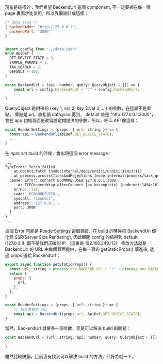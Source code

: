 現象是這樣的：我們希望 BackendUrl 這個 component, 不一定要綁在每一個 page 裏面才能使用，所以界面設計成這樣：
```js
/* data.json */
{ backendAddr: "http:/127.0.0.1",
  backendPort: "3000"
}
```
```js

import config from "../data.json"
enum ApiDef {
  GET_DEVICE_STATE = 0,
  SAMPLE_PARAMS = 1,
  TAG_SEARCH = 2,
  DEFAULT = 100,
}

const BackendUrl = (api: number, query: QueryObject = {}) => {
	const url = config.backendAddr + ":" + config.backendPort;
	...
}
```
QueryObject 是附帶的 {key_1, val_2, key_2:val_2,... } 的參數，在這裏不是重點。
重點是 url，直接讀 data.json 得到， default 值是 "http:127.0.0.1:3000"，
會在 app 初始頁面更改爲設定檔提供的參數，所以，呼叫 API 像這樣：
```js
const ReaderSettings = (props: { url: string }) => {
  const api = BackendUrl(apiDef.GET_DEVICE_STATE);
  ...
}
```
在 _npm run build_ 的時候，會出現這個 error message：
``` bash
...
TypeError: fetch failed
    at Object.fetch (node:internal/deps/undici/undici:11413:11)
    at process.processTicksAndRejections (node:internal/process/task_queues:95:5) {
  cause: Error: connect ECONNREFUSED 127.0.0.1:3000
      at TCPConnectWrap.afterConnect [as oncomplete] (node:net:1494:16) {
    errno: -111,
    code: 'ECONNREFUSED',
    syscall: 'connect',
    address: '127.0.0.1',
    port: 3000
  }
}
...
```
這個 Error 可能是 ReaderSettings 這個頁面，在 build 的時候把 BackendUrl 優化爲 SSR(Server Side Rendering), 因此展開 config 的值得到 default (127.0.0.1), 而不是我們正確的 IP （這裏是
192.168.249.112）
修改方法就是 BackendUrl 的 URL 由每個頁面提供，在每一頁的 getStaticProps() 讀進來, 透過 props 送給 BackendUrl：
```js
export async function getStaticProps() {
  const url: string = process.env.BACKEND_URL + ":" + process.env.BACKEND_PORT;
  return {
    props: {
      url,
    },
  };
}

const ReaderSettings = (props: { url: string }) => {
	// 組合需要的 api
	const api = BackendUrl(props.url, ApiDef.GET_DEVICE_STATE);
}
```

當然，BackendUrl 就要多一個參數，但是可以解決 build 的問題：
```js
const BackendUrl = (url: string, api: number, query: QueryObject = {}) => {
...
}

```

雖然比較搞鋼，目前沒有找到可以解決 build 的方法，只好將就一下。
 